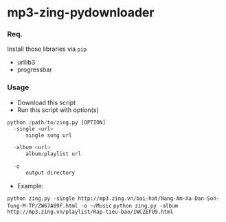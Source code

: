 mp3-zing-pydownloader
=====================

### Req.

Install those libraries via `pip`
- urllib3
- progressbar

### Usage

- Download this script
- Run this script with option(s)

``` python
python /path/to/zing.py [OPTION]
  -single <url>
      single song url

  -album <url>  
      album/playlist url

  -o
      output directory

```

- Example:

`python zing.py -single http://mp3.zing.vn/bai-hat/Nang-Am-Xa-Dan-Son-Tung-M-TP/ZW67A09F.html -o ~/Music`
`python zing.py -album http://mp3.zing.vn/playlist/Rap-tieu-bao/IWCZEFU9.html`

![]()
